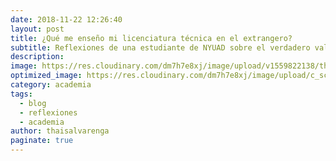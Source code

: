 ```yaml
---
date: 2018-11-22 12:26:40
layout: post
title: ¿Qué me enseño mi licenciatura técnica en el extrangero?
subtitle: Reflexiones de una estudiante de NYUAD sobre el verdadero valor de la educación y los métodos de enseñanza en la educación secundaria y la educación superior. 
description: 
image: https://res.cloudinary.com/dm7h7e8xj/image/upload/v1559822138/theme9_v273a9.jpg
optimized_image: https://res.cloudinary.com/dm7h7e8xj/image/upload/c_scale,w_380/v1559822138/theme9_v273a9.jpg
category: academia
tags:
  - blog
  - reflexiones
  - academia
author: thaisalvarenga
paginate: true
---
```

